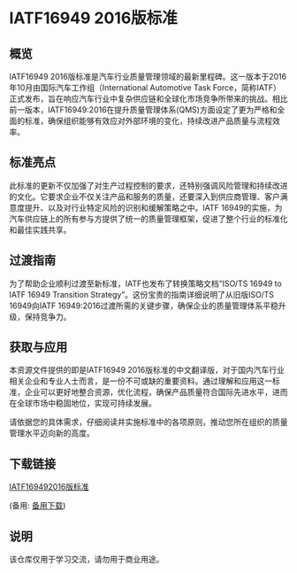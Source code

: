 # IATF16949 2016版标准

## 概览

IATF16949 2016版标准是汽车行业质量管理领域的最新里程碑。这一版本于2016年10月由国际汽车工作组（International Automotive Task Force，简称IATF）正式发布，旨在响应汽车行业中复杂供应链和全球化市场竞争所带来的挑战。相比前一版本，IATF16949:2016在提升质量管理体系(QMS)方面设定了更为严格和全面的标准，确保组织能够有效应对外部环境的变化，持续改进产品质量与流程效率。

## 标准亮点

此标准的更新不仅加强了对生产过程控制的要求，还特别强调风险管理和持续改进的文化。它要求企业不仅关注产品和服务的质量，还要深入到供应商管理、客户满意度提升、以及对行业特定风险的识别和缓解策略之中。IATF 16949的实施，为汽车供应链上的所有参与方提供了统一的质量管理框架，促进了整个行业的标准化和最佳实践共享。

## 过渡指南

为了帮助企业顺利过渡至新标准，IATF也发布了转换策略文档“ISO/TS 16949 to IATF 16949 Transition Strategy”。这份宝贵的指南详细说明了从旧版ISO/TS 16949向IATF 16949:2016过渡所需的关键步骤，确保企业的质量管理体系平稳升级，保持竞争力。

## 获取与应用

本资源文件提供的即是IATF16949 2016版标准的中文翻译版，对于国内汽车行业相关企业和专业人士而言，是一份不可或缺的重要资料。通过理解和应用这一标准，企业可以更好地整合资源，优化流程，确保产品质量符合国际先进水平，进而在全球市场中稳固地位，实现可持续发展。

请依据您的具体需求，仔细阅读并实施标准中的各项原则，推动您所在组织的质量管理水平迈向新的高度。

## 下载链接
[IATF169492016版标准](https://pan.quark.cn/s/a518b36be343) 

(备用: [备用下载](https://pan.baidu.com/s/1WEQJbEPoi79Pqujb3nsQmQ?pwd=1234))

## 说明

该仓库仅用于学习交流，请勿用于商业用途。
